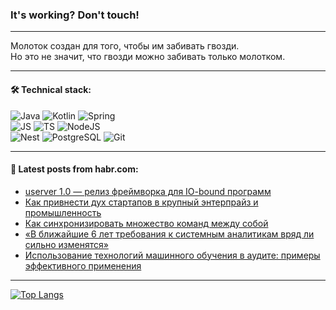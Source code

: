 ### It's working? Don't touch!

---
Молоток создан для того, чтобы им забивать гвозди. <br>
Но это не значит, что гвозди можно забивать только молотком.

---

#### 🛠️ Technical stack:

![Java](https://img.shields.io/badge/Java-informational?logo=Oracle&style=flat&logoColor=white&color=FF4500)
![Kotlin](https://img.shields.io/badge/Kotlin-informational?logo=Kotlin&style=flat&logoColor=white&color=774D97)
![Spring](https://img.shields.io/badge/SpringBoot-informational?logo=SpringBoot&style=flat&logoColor=white&color=6DB33F) <br>
![JS](https://img.shields.io/badge/JS-informational?logo=javaScript&style=flat&logoColor=black&color=F7Df1E)
![TS](https://img.shields.io/badge/TypeScript-informational?logo=typeScript&style=flat&logoColor=black&color=0667A8)
![NodeJS](https://img.shields.io/badge/NodeJS-informational?logo=node.js&style=flat&logoColor=white&color=70A760) <br>
![Nest](https://img.shields.io/badge/NestJS-informational?logo=NestJS&style=flat&logoColor=white&color=E0234E)
![PostgreSQL](https://img.shields.io/badge/PostgreSQL-informational?logo=PostgreSQL&style=flat&logoColor=white&color=DAA520)
![Git](https://img.shields.io/badge/Git-informational?logo=git&style=flat&logoColor=white&color=778899)

___

#### 💬 Latest posts from habr.com:

<!-- BLOG-POST-LIST:START -->
- [userver 1.0 — релиз фреймворка для IO-bound программ](https://habr.com/ru/companies/yandex/articles/760244/?utm_source=habrahabr&utm_medium=rss&utm_campaign=760244)
- [Как привнести дух стартапов в крупный энтерпрайз и промышленность](https://habr.com/ru/companies/oleg-bunin/articles/762506/?utm_source=habrahabr&utm_medium=rss&utm_campaign=762506)
- [Как синхронизировать множество команд между собой](https://habr.com/ru/companies/tinkoff/articles/762478/?utm_source=habrahabr&utm_medium=rss&utm_campaign=762478)
- [«В ближайшие 6 лет требования к системным аналитикам вряд ли сильно изменятся»](https://habr.com/ru/companies/alfa/articles/762462/?utm_source=habrahabr&utm_medium=rss&utm_campaign=762462)
- [Использование технологий машинного обучения в аудите: примеры эффективного применения](https://habr.com/ru/companies/sberbank/articles/762472/?utm_source=habrahabr&utm_medium=rss&utm_campaign=762472)
<!-- BLOG-POST-LIST:END -->

---
[![Top Langs](https://github-readme-stats-git-master-advtsetting-gmailcom.vercel.app/api/top-langs/?username=zloylis&langs_count=10&hide_title=false&title_color=e6edf3&size_weight=0.5&count_weight=0.5&layout=compact&hide_border=true&theme=dracula)](https://github.com/zloylis)

<!-- ![GitHub stats](https://github-readme-stats-git-master-advtsetting-gmailcom.vercel.app/api?username=zloylis&show_icons=true&hide_border=true&theme=dracula&hide_title=true&include_all_commits=true&count_private=true&hide=contribs&hide_rank=true) -->
